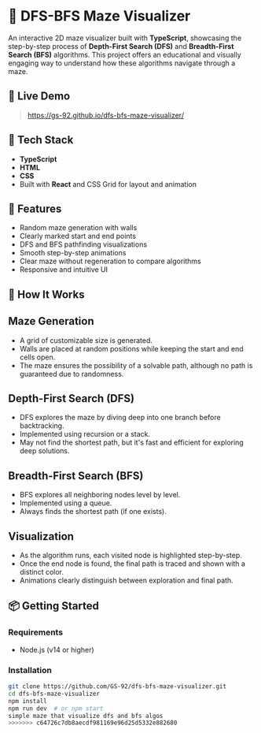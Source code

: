 # 🧭 DFS-BFS Maze Visualizer

An interactive 2D maze visualizer built with **TypeScript**, showcasing the step-by-step process of **Depth-First Search (DFS)** and **Breadth-First Search (BFS)** algorithms. This project offers an educational and visually engaging way to understand how these algorithms navigate through a maze.

## 🚀 Live Demo

> https://gs-92.github.io/dfs-bfs-maze-visualizer/

## 🧰 Tech Stack

- **TypeScript** 
- **HTML**   
- **CSS**
- Built with **React** and CSS Grid for layout and animation

## 🔑 Features

- Random maze generation with walls  
- Clearly marked start and end points  
- DFS and BFS pathfinding visualizations  
- Smooth step-by-step animations  
- Clear maze without regeneration to compare algorithms  
- Responsive and intuitive UI


## 🧠 How It Works
## Maze Generation
- A grid of customizable size is generated.
- Walls are placed at random positions while keeping the start and end cells open.
- The maze ensures the possibility of a solvable path, although no path is guaranteed due to randomness.

## Depth-First Search (DFS)
- DFS explores the maze by diving deep into one branch before backtracking.
- Implemented using recursion or a stack.
- May not find the shortest path, but it's fast and efficient for exploring deep solutions.

## Breadth-First Search (BFS)
- BFS explores all neighboring nodes level by level.
- Implemented using a queue.
- Always finds the shortest path (if one exists).

## Visualization
- As the algorithm runs, each visited node is highlighted step-by-step.
- Once the end node is found, the final path is traced and shown with a distinct color.
- Animations clearly distinguish between exploration and final path.

## 📦 Getting Started

### Requirements

- Node.js (v14 or higher)

### Installation

```bash
git clone https://github.com/GS-92/dfs-bfs-maze-visualizer.git
cd dfs-bfs-maze-visualizer
npm install
npm run dev  # or npm start
simple maze that visualize dfs and bfs algos
>>>>>>> c64726c7db8aecdf981169e96d25d5332e882680
